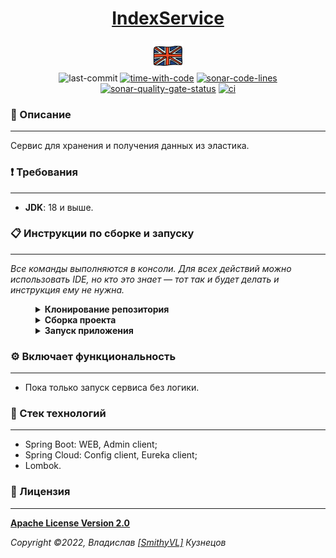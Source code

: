 <!--suppress HtmlDeprecatedAttribute -->
<div align="center">
    <h1>
        <a href="https://hogwartsschoolofmagic.github.io/IndexService/">IndexService</a>
    </h1>
</div>

<div align="center">
    <a href="https://github.com/HogwartsSchoolOfMagic/IndexService/blob/master/docs/translations/README_EN.md">
        <img alt="english-version" src="https://raw.githubusercontent.com/HogwartsSchoolOfMagic/IndexService/master/assets/languages/english.png"/>
    </a>
</div>

<div align="center">
    <img src="https://img.shields.io/github/last-commit/HogwartsSchoolOfMagic/IndexService" height="25" alt="last-commit" />
    <a href="https://wakatime.com/@SmithyVL"><img src="https://wakatime.com/badge/github/HogwartsSchoolOfMagic/IndexService.svg" height="25" alt="time-with-code" /></a>
    <a href="https://sonarcloud.io/code?id=HogwartsSchoolOfMagic_IndexService"><img src="https://sonarcloud.io/api/project_badges/measure?project=HogwartsSchoolOfMagic_IndexService&metric=ncloc" height="25" alt="sonar-code-lines" /></a>
    <a href="https://sonarcloud.io/summary/new_code?id=HogwartsSchoolOfMagic_IndexService"><img src="https://sonarcloud.io/api/project_badges/measure?project=HogwartsSchoolOfMagic_IndexService&metric=alert_status" height="25" alt="sonar-quality-gate-status" /></a>
    <a href="https://github.com/HogwartsSchoolOfMagic/IndexService/actions/workflows/ci.yml"><img src="https://github.com/HogwartsSchoolOfMagic/IndexService/actions/workflows/ci.yml/badge.svg" height="25" alt="ci" /></a>
</div>

### 📖 Описание

___

Сервис для хранения и получения данных из эластика.

### ❗ Требования

___

* **JDK**: 18 и выше.

### 📋 Инструкции по сборке и запуску

___

*Все команды выполняются в консоли. Для всех действий можно использовать IDE, но кто это знает — тот так и будет делать
и инструкция ему не нужна.*

<details style="margin-left: 40px">
   <summary><b>Клонирование репозитория</b></summary>
   <ol>
      <li>Создаем папку: <code>mkdir GitProjects</code> (имя папки может быть любым, но вам нужно будет продолжать 
использовать только его);</li>
      <li>Переходим в папку: <code>cd GitProjects</code>;</li>
      <li>Клонируем репозиторий: <code>git clone https://github.com/HogwartsSchoolOfMagic/IndexService.git</code>;</li>
      <li>Переходим в созданную папку: <code>cd IndexService</code>.</li>
      <li>Выполнено.</li>
   </ol>
</details>

<details style="margin-left: 40px">	
   <summary><b>Сборка проекта</b></summary>
   <p>Внутри папки: <code>IndexService</code>, нужно выполнить команду: <code>mvn clean install</code>.</p>
</details>

<details style="margin-left: 40px">	
   <summary><b>Запуск приложения</b></summary>

   <p>После сборки приложения выполните команду: <code>mvn spring-boot:run</code>. <b>Стандартный порт: 8777</b>.</p>
</details>

### ⚙ Включает функциональность

___

- Пока только запуск сервиса без логики.

### 🔨 Стек технологий

___

- Spring Boot: WEB, Admin client;
- Spring Cloud: Config client, Eureka client;
- Lombok.

### 🎫 Лицензия

___

**[Apache License Version 2.0](https://github.com/HogwartsSchoolOfMagic/IndexService/blob/master/LICENSE)**

_Copyright ©2022, Владислав [[SmithyVL]](https://github.com/SmithyVL) Кузнецов_